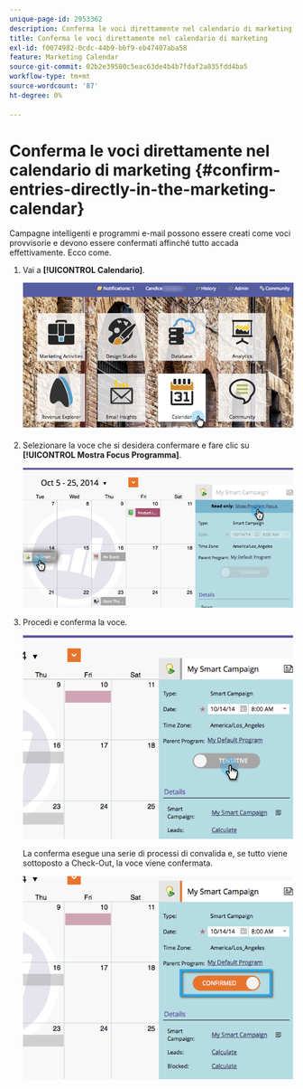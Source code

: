 ```yaml
---
unique-page-id: 2953362
description: Conferma le voci direttamente nel calendario di marketing - Documenti Marketo - Documentazione del prodotto
title: Conferma le voci direttamente nel calendario di marketing
exl-id: f0074982-0cdc-44b9-b6f9-eb47407aba58
feature: Marketing Calendar
source-git-commit: 02b2e39580c5eac63de4b4b7fdaf2a835fdd4ba5
workflow-type: tm+mt
source-wordcount: '87'
ht-degree: 0%

---
```


# Conferma le voci direttamente nel calendario di marketing {#confirm-entries-directly-in-the-marketing-calendar}

Campagne intelligenti e programmi e-mail possono essere creati come voci provvisorie e devono essere confermati affinché tutto accada effettivamente. Ecco come.

1. Vai a **[!UICONTROL Calendario]**.

   ![](assets/2017-05-10-15-30-47-5.png)

1. Selezionare la voce che si desidera confermare e fare clic su **[!UICONTROL Mostra Focus Programma]**.

   ![](assets/image2014-10-20-13-3a22-3a15.png)

1. Procedi e conferma la voce.

   ![](assets/image2014-10-20-13-3a22-3a26.png)

   La conferma esegue una serie di processi di convalida e, se tutto viene sottoposto a Check-Out, la voce viene confermata.

   ![](assets/image2014-10-20-13-3a22-3a36.png)
